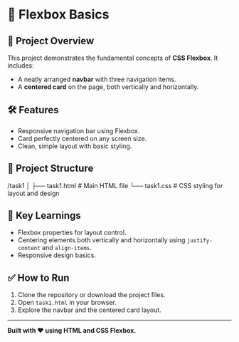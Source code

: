 # 🚀 Flexbox Basics

## 📝 Project Overview
This project demonstrates the fundamental concepts of **CSS Flexbox**. It includes:
- A neatly arranged **navbar** with three navigation items.
- A **centered card** on the page, both vertically and horizontally.

## 🛠 Features
- Responsive navigation bar using Flexbox.
- Card perfectly centered on any screen size.
- Clean, simple layout with basic styling.

## 📂 Project Structure
/task1
│
├── task1.html # Main HTML file
└── task1.css # CSS styling for layout and design


## 🎯 Key Learnings
- Flexbox properties for layout control.
- Centering elements both vertically and horizontally using `justify-content` and `align-items`.
- Responsive design basics.

## ✅ How to Run
1. Clone the repository or download the project files.
2. Open `task1.html` in your browser.
3. Explore the navbar and the centered card layout.

---

**Built with ❤️ using HTML and CSS Flexbox.**